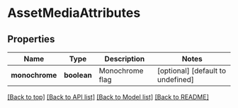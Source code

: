 # AssetMediaAttributes

## Properties

|Name | Type | Description | Notes|
|------------ | ------------- | ------------- | -------------|
|**monochrome** | **boolean** | Monochrome flag | [optional] [default to undefined]|




[[Back to top]](#) [[Back to API list]](../../README.md#documentation-for-api-endpoints) [[Back to Model list]](../../README.md#documentation-for-models) [[Back to README]](../../README.md)
